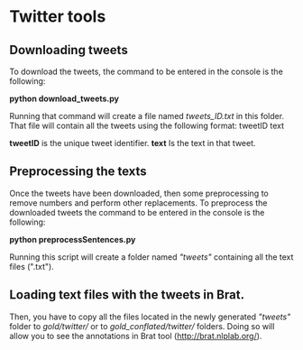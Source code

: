 # Twitter tools

## Downloading tweets

To download the tweets, the command to be entered in the console is the following:

**python download_tweets.py**

Running that command will create a file named *tweets_ID.txt* in this folder. That file will contain all the tweets using the following format:
tweetID <TAB> text

**tweetID** is the unique tweet identifier.
**text** Is the text in that tweet.

## Preprocessing the texts

Once the tweets have been downloaded, then some preprocessing to remove numbers and perform other replacements. To preprocess the downloaded tweets the command to be entered in the console is the following:

**python preprocessSentences.py**

Running this script will create a folder named *"tweets"* containing all the text files (".txt").


## Loading text files with the tweets in Brat.
Then, you have to copy all the files located in the newly generated *"tweets"* folder to
*gold/twitter/* or to *gold_conflated/twitter/* folders. Doing so will allow you to see the annotations in Brat tool (http://brat.nlplab.org/).
